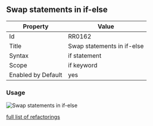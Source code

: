 ## Swap statements in if-else

Property | Value
--- | --- 
Id | RR0162
Title | Swap statements in if\-else
Syntax | if statement
Scope | if keyword
Enabled by Default | yes

### Usage

![Swap statements in if\-else](../../images/refactorings/SwapStatementsInIfElse.png)

[full list of refactorings](Refactorings.md)
